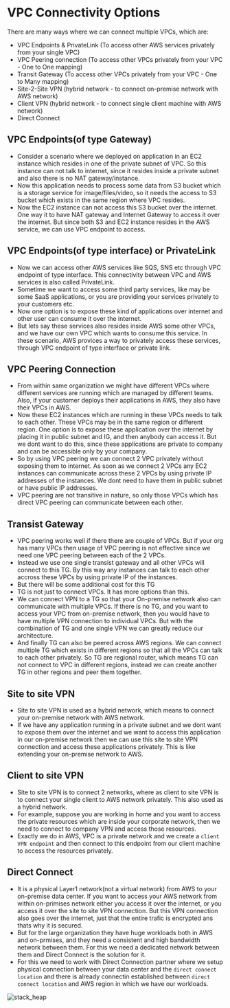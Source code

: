 # VPC Connectivity Options

There are many ways where we can connect multiple VPCs, which are:
- VPC Endpoints & PrivateLink (To access other AWS services privately from your single VPC)
- VPC Peering connection (To access other VPCs privately from your VPC - One to One mapping)
- Transit Gateway (To access other VPCs privately from your VPC - One to Many mapping)
- Site-2-Site VPN (hybrid network - to connect on-premise network with AWS network)
- Client VPN (hybrid network - to connect single client machine with AWS network)
- Direct Connect

## VPC Endpoints(of type Gateway)

- Consider a scenario where we deployed on application in an EC2 instance which resides in one of the private subnet of VPC. So this instance can not talk to internet, since it resides inside a private subnet and also there is no NAT gateway/instance. 
- Now this application needs to process some data from S3 bucket which is a storage service for image/files/video, so it needs the access to S3 bucket which exists in the same region where VPC resides.
- Now the EC2 instance can not access this S3 bucket over the internet. One way it to have NAT gateway and Internet Gateway to access it over the internet. But since both S3 and EC2 instance resides in the AWS service, we can use VPC endpoint to access.

## VPC Endpoints(of type interface) or PrivateLink
- Now we can access other AWS services like SQS, SNS etc through VPC endpoint of type interface. This connectivity between VPC and AWS services is also called PrivateLink.
- Sometime we want to access some third party services, like may be some SaaS applications, or you are providing your services privately to your customers etc.
- Now one option is to expose these kind of applications over internet and other user can consume it over the internet.
- But lets say these services also resides inside AWS some other VPCs, and we have our own VPC which wants to consume this service. In these scenario, AWS provices a way to privately access these services, through VPC endpoint of type interface or private link.

## VPC Peering Connection
- From within same organization we might have different VPCs where different services are running which are managed by different teams. Also, if your customer deploys their applications in AWS, they also have their VPCs in AWS.
- Now these EC2 instances which are running in these VPCs needs to talk to each other. These VPCs may be in the same region or different region. One option is to expose these application over the internet by placing it in public subnet and IG, and then anybody can access it. But we dont want to do this, since these applications are private to company and can be accessible only by your company. 
- So by using VPC peering we can connect 2 VPC privately without exposing them to internet. As soon as we connect 2 VPCs any EC2 instances can communicate across these 2 VPCs by using private IP addresses of the instances. We dont need to have them in public subnet or have public IP addresses. 
- VPC peering are not transitive in nature, so only those VPCs which has direct VPC peering can communicate between each other.

## Transist Gateway
- VPC peering works well if there there are couple of VPCs. But if your org has many VPCs then usage of VPC peering is not effective since we need one VPC peering between each of the 2 VPCs.
- Instead we use one single transist gateway and all other VPCs will connect to this TG. By this way any instances can talk to each other accross these VPCs by using private IP of the instances.
- But there will be some additional cost for this TG
- TG is not just to connect VPCs. It has more options than this.
- We can connect VPN to a TG so that your On-premise network also can communicate with multiple VPCs. If there is no TG, and you want to access your VPC from on-premise network, then you would have to have multiple VPN connection to individual VPCs. But with the combination of TG and one single VPN we can greatly reduce our architecture. 
- And finally TG can also be peered across AWS regions. We can connect multiple TG which exists in different regions so that all the VPCs can talk to each other privately. So TG are regional router, which means TG can not connect to VPC in different regions, instead we can create another TG in other regions and peer them together. 

## Site to site VPN
- Site to site VPN is used as a hybrid network, which means to connect your on-premise network with AWS network. 
- If we have any application running in a private subnet and we dont want to expose them over the internet and we want to access this application in our on-premise network then we can use this site to site VPN connection and access these applications privately. This is like extending your on-premise network to AWS.

## Client to site VPN

- Site to site VPN is to connect 2 networks, where as client to site VPN is to connect your single client to AWS network privately. This also used as a hybrid network.
- For example, suppose you are working in home and you want to access the private resources which are inside your corporate network, then we need to connect to company VPN and access those resources. 
- Exactly we do in AWS, VPC is a private network and we create a `client VPN endpoint` and then connect to this endpoint from our client machine to access the resources privately.  

## Direct Connect
- It is a physical Layer1 network(not a virtual network) from AWS to your on-premise data center. If you want to access your AWS network from within on-primises network either you access it over the internet, or you access it over the site to site VPN connection. But this VPN connection also goes over the internet, just that the entire trafic is encrypted ans thats why it is secured. 
- But for the large organization they have huge workloads both in AWS and on-prmises, and they need a consistent and high bandwidth network between them. For this we need a dedicated network between them and Direct Connect is the solution for it.
- For this we need to work with Direct Connection partner where we setup physical connection between your data center and the `direct connect location` and there is already connectin established between `direct connect location` and AWS region in which we have our workloads.  

![stack_heap](images/vpc-connection-options.drawio.png "icon")
